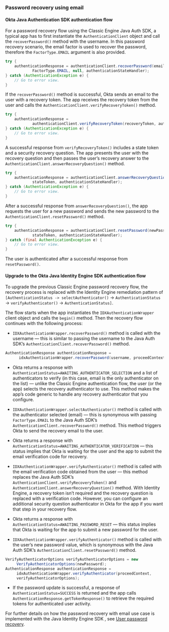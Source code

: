 ### Password recovery using email

#### Okta Java Authentication SDK authentication flow

For a password recovery flow using the Classic Engine Java Auth SDK, a typical app has to first instantiate the `AuthenticationClient` object and call the `recoverPassword()` method with the username. In this password recovery scenario, the email factor is used to recover the password, therefore the `FactorType.EMAIL` argument is also provided.

```java
try {
    authenticationResponse = authenticationClient.recoverPassword(email,
            FactorType.EMAIL, null, authenticationStateHandler);
} catch (AuthenticationException e) {
    // Go to error view.
}
```

If the `recoverPassword()` method is successful, Okta sends an email to the user with a recovery token. The app receives the recovery token from the user and calls the `AuthenticationClient.verifyRecoveryToken()` method.

```java
try {
    authenticationResponse =
            authenticationClient.verifyRecoveryToken(recoveryToken, authenticationStateHandler);
} catch (AuthenticationException e) {
    // Go to error view.
}
```

A successful response from `verifyRecoveryToken()` includes a state token and a security recovery question. The app presents the user with the recovery question and then passes the user’s recovery answer to the `AuthenticationClient.answerRecoveryQuestion()` method.

```java
try {
    authenticationResponse = authenticationClient.answerRecoveryQuestion(secQnAnswer,
            stateToken, authenticationStateHandler);
} catch (AuthenticationException e) {
    // Go to error view.
}
```

After a successful response from `answerRecoveryQuestion()`, the app requests the user for a new password and sends the new password to the `AuthenticationClient.resetPassword()` method.

```java
try {
    authenticationResponse = authenticationClient.resetPassword(newPassword.toCharArray(),
            stateToken, authenticationStateHandler);
} catch (final AuthenticationException e) {
    // Go to error view.
}
```

The user is authenticated after a successful response from `resetPassword()`.

#### Upgrade to the Okta Java Identity Engine SDK authentication flow

To upgrade the previous Classic Engine password recovery flow, the recovery process is replaced with the Identity Engine remediation pattern of `[AuthenticationStatus -> selectAuthenticator()` -> `AuthenticationStatus` -> `verifyAuthenticator()` -> `AuthenticationStatus]`.

The flow starts when the app instantiates the `IDXAuthenticationWrapper` client object and calls the `begin()` method. Then the recovery flow continues with the following process:

* `IDXAuthenticationWrapper.recoverPassword()` method is called with the username &mdash; this is similar to passing the username to the Java Auth SDK’s `AuthenticationClient.recoverPassword()` method.

```java
AuthenticationResponse authenticationResponse =
      idxAuthenticationWrapper.recoverPassword(username, proceedContext);
```

* Okta returns a response with `AuthenticationStatus=AWAITING_AUTHENTICATOR_SELECTION` and a list of authenticators to verify (in this case, email is the only authenticator on the list) &mdash; unlike the Classic Engine authentication flow, the user (or the app) selects the recovery authenticator to use. This method makes the app’s code generic to handle any recovery authenticator that you configure.

* `IDXAuthenticationWrapper.selectAuthenticator()` method is called with the authenticator selected (email) &mdash; this is synonymous with passing `FactorType.EMAIL` to the Java Auth SDK’s `AuthenticationClient.recoverPassword()` method. This method triggers Okta to send the recovery email to the user.

* Okta returns a response with `AuthenticationStatus=AWAITING_AUTHENTICATOR_VERIFICATION` &mdash; this status implies that Okta is waiting for the user and the app to submit the email verification code for recovery.

* `IDXAuthenticationWrapper.verifyAuthenticator()` method is called with the email verification code obtained from the user &mdash; this method replaces the Java Auth SDK’s `AuthenticationClient.verifyRecoveryToken()` and `AuthenticationClient.answerRecoveryQuestion()` method. With Identity Engine, a recovery token isn’t required and the recovery question is replaced with a verification code. However, you can configure an additional security question authenticator in Okta for the app if you want that step in your recovery flow.

* Okta returns a response with `AuthenticationStatus=AWAITING_PASSWORD_RESET` &mdash; this status implies that Okta is waiting for the app to submit a new password for the user.

* `IDXAuthenticationWrapper.verifyAuthenticator()` method is called with the user’s new password value, which is synonymous with the Java Auth SDK’s `AuthenticationClient.resetPassword()` method.

```java
VerifyAuthenticatorOptions verifyAuthenticatorOptions = new
     VerifyAuthenticatorOptions(newPassword);
AuthenticationResponse authenticationResponse =
     idxAuthenticationWrapper.verifyAuthenticator(proceedContext,
     verifyAuthenticatorOptions);
```

* If the password update is successful, a response of `AuthenticationStatus=SUCCESS` is returned and the app calls `AuthenticationResponse.getTokenResponse()` to retrieve the required tokens for authenticated user activity.

For further details on how the password recovery with email use case is implemented with the Java Identity Engine SDK , see [User password recovery](/docs/guides/oie-embedded-sdk-use-case-pwd-recovery-mfa/android/main/).